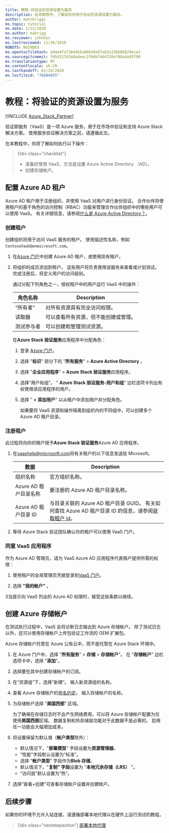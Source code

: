 ```yaml
---
title: 教程-将验证的资源设置为服务
description: 在本教程中，了解如何将用于验证的资源设置为服务。
author: mattbriggs
ms.topic: tutorial
ms.date: 1/22/2020
ms.author: mabrigg
ms.reviewer: johnhas
ms.lastreviewed: 11/26/2018
ROBOTS: NOINDEX
ms.openlocfilehash: e04a4fa7384d56a88938e87a83a33bb86829eca3
ms.sourcegitcommit: fd5d217d3a8adeec2f04b74d4728e709a4a95790
ms.translationtype: MT
ms.contentlocale: zh-CN
ms.lasthandoff: 01/29/2020
ms.locfileid: "76884055"
---
```

# <a name="tutorial-set-up-resources-for-validation-as-a-service"></a>教程：将验证的资源设置为服务

[!INCLUDE [Azure_Stack_Partner](./includes/azure-stack-partner-appliesto.md)]

验证即服务（VaaS）是一项 Azure 服务，用于在市场中验证和支持 Azure Stack 解决方案。 使用服务验证解决方案之前，请遵循此文。

在本教程中，你将了解如何执行以下操作：

> [!div class="checklist"]
> * 准备好使用 VaaS，方法是设置 Azure Active Directory （AD）。
> * 创建存储帐户。

## <a name="configure-an-azure-ad-tenant"></a>配置 Azure AD 租户

Azure AD 租户用于注册组织，并使用 VaaS 对用户进行身份验证。 合作伙伴将使用租户的基于角色的访问控制（RBAC）功能来管理合作伙伴组织中的哪些用户可以使用 VaaS。 有关详细信息，请参阅[什么是 Azure Active Directory？](https://docs.microsoft.com/azure/active-directory/fundamentals/active-directory-whatis)。

### <a name="create-a-tenant"></a>创建租户

创建组织将用于访问 VaaS 服务的租户。 使用描述性名称，例如 `ContosoVaaS@onmicrosoft.com`。

1. 在[Azure 门户](https://portal.azure.com)中创建 Azure AD 租户，或使用现有租户。 <!-- For instructions on creating new Azure AD tenants, see [Get started with Azure AD](https://docs.microsoft.com/azure/active-directory/get-started-azure-ad). -->

2. 将组织的成员添加到租户。 这些用户将负责使用该服务来查看或计划测试。 完成注册后，将定义用户的访问级别。

    通过分配下列角色之一，授权租户中的用户运行 VaaS 中的操作：

    | 角色名称 | Description |
    |---------------------|------------------------------------------|
    | “所有者” | 对所有资源具有完全访问权限。 |
    | 读取器 | 可以查看所有资源，但不能创建或管理。 |
    | 测试参与者 | 可以创建和管理测试资源。 |

    在**Azure Stack 验证服务**应用程序中分配角色：

   1. 登录 [Azure 门户](https://portal.azure.com)。
   2. 选择 "**标识**" 部分下的 "**所有服务**" > **Azure Active Directory** 。
   3. 选择 "**企业应用程序**" > **Azure Stack 验证服务**应用程序。
   4. 选择“用户和组”。 " **Azure Stack 验证服务-用户和组**" 边栏选项卡列出有权使用该应用程序的用户。
   5. 选择 " **+ 添加用户**" 以从租户中添加用户并分配角色。

      如果要将 VaaS 资源和操作隔离到组织内的不同组中，可以创建多个 Azure AD 租户目录。

### <a name="register-your-tenant"></a>注册租户

此过程将向你的租户授予**Azure Stack 验证服务**Azure AD 应用程序。

1. 在[vaashelp@microsoft.com](mailto:vaashelp@microsoft.com)将有关租户的以下信息发送给 Microsoft。

    | 数据 | Description |
    |--------------------------------|---------------------------------------------------------------------------------------------|
    | 组织名称 | 官方组织名称。 |
    | Azure AD 租户目录名称 | 要注册的 Azure AD 租户目录名称。 |
    | Azure AD 租户目录 ID | 与目录关联的 Azure AD 租户目录 GUID。 有关如何查找 Azure AD 租户目录 ID 的信息，请参阅[获取租户 id](https://docs.microsoft.com/azure/azure-resource-manager/resource-group-create-service-principal-portal#get-values-for-signing-in)。 |

2. 等待 Azure Stack 验证团队确认你的租户可以使用 VaaS 门户。

### <a name="consent-to-the-vaas-application"></a>同意 VaaS 应用程序

作为 Azure AD 管理员，请为 VaaS Azure AD 应用程序代表租户提供所需的权限：

1. 使用租户的全局管理员凭据登录到[VaaS 门户](https://azurestackvalidation.com/)。 

2. 选择 **"我的帐户"** 。

3当提示向 VaaS 列出的 Azure AD 权限时，接受这些条款以继续。

## <a name="create-an-azure-storage-account"></a>创建 Azure 存储帐户

在测试执行过程中，VaaS 会将诊断日志输出到 Azure 存储帐户。 除了测试日志以外，还可以使用存储帐户上传包验证工作流的 OEM 扩展包。

Azure 存储帐户托管在 Azure 公有云中，而不是托管在 Azure Stack 环境中。

1. 在 Azure 门户中，选择 "**所有服务**" > **存储** > **存储帐户**"。 在 "**存储帐户**" 边栏选项卡中，选择 "**添加**"。

2. 选择要在其中创建存储帐户的订阅。

3. 在“资源组”下，选择“新建”。 输入新资源组的名称。

4. 查看 Azure 存储帐户的[命名约定](/azure/cloud-adoption-framework/ready/azure-best-practices/naming-and-tagging#storage)。 输入存储帐户的名称。

5. 为存储帐户选择 "**美国西部**" 区域。

    为了确保在存储日志时不会产生网络费用，可以将 Azure 存储帐户配置为仅使用**美国西部**区域。 数据复制和热存储层功能对于此数据不是必需的。 启用任一功能会大幅增加成本。

6. 将设置保留为默认值（**帐户类型**除外）：

    - 默认情况下，"**部署模型**" 字段设置为**资源管理器**。
    - “性能”字段默认设置为“标准”。
    - 选择 "**帐户类型**" 字段作为**Blob 存储**。
    - 默认情况下，"**复制" 字段**设置为 "**本地冗余存储（LRS）** "。
    - “访问层”默认设置为“热”。

7. 选择“查看+创建”可查看存储帐户设置并创建帐户。

## <a name="next-steps"></a>后续步骤

如果你的环境不允许入站连接，请遵循部署本地代理以在硬件上运行测试的教程。

> [!div class="nextstepaction"]
> [部署本地代理](azure-stack-vaas-local-agent.md)
